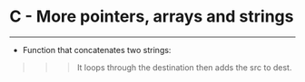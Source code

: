 # C - More pointers, arrays and strings
---
* Function that concatenates two strings:
>>> It loops through the destination then adds the src to dest.

